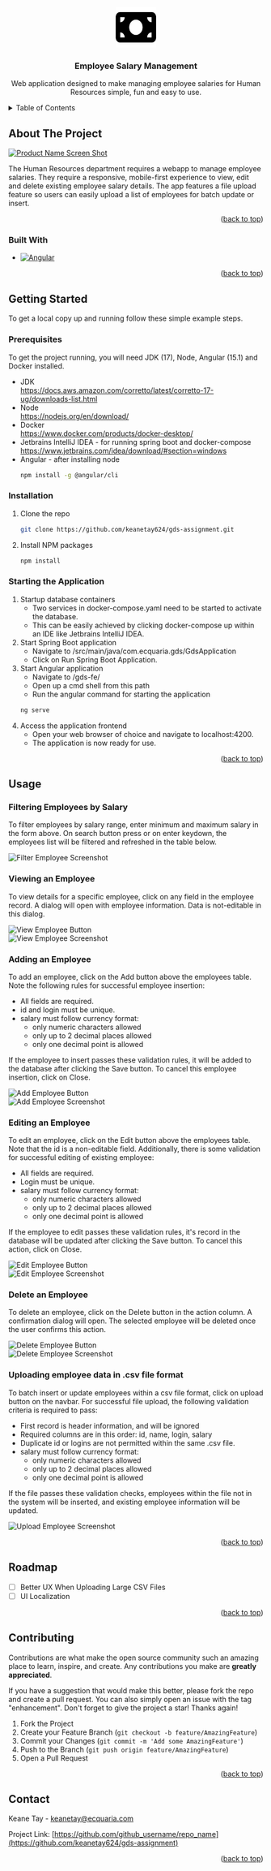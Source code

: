 <!-- Improved compatibility of back to top link: See: https://github.com/othneildrew/Best-README-Template/pull/73 -->
<a name="readme-top"></a>
<!--
*** Thanks for checking out the Best-README-Template. If you have a suggestion
*** that would make this better, please fork the repo and create a pull request
*** or simply open an issue with the tag "enhancement".
*** Don't forget to give the project a star!
*** Thanks again! Now go create something AMAZING! :D
-->

<!-- PROJECT LOGO -->
<br />
<div align="center">
  <a href="https://github.com/keanetay624/gds-assignment">
  <picture>
    <source media="(prefers-color-scheme: dark)"  alt="Logo" srcset="./images/money-bill-solid-light.png" width="80" height="80">
    <img src="./images/money-bill-solid-dark.svg" alt="Logo" width="80" height="80">
  </picture>
  </a>
  </div>

<h3 align="center">Employee Salary Management</h3>

  <p align="center">
    Web application designed to make managing employee salaries for Human Resources simple, fun and easy to use.
  </p>



<!-- TABLE OF CONTENTS -->
<details>
  <summary>Table of Contents</summary>
  <ol>
    <li>
      <a href="#about-the-project">About The Project</a>
      <ul>
        <li><a href="#built-with">Built With</a></li>
      </ul>
    </li>
    <li>
      <a href="#getting-started">Getting Started</a>
      <ul>
        <li><a href="#prerequisites">Prerequisites</a></li>
        <li><a href="#installation">Installation</a></li>
      </ul>
    </li>
    <li><a href="#usage">Usage</a></li>
    <li><a href="#roadmap">Roadmap</a></li>
    <li><a href="#contributing">Contributing</a></li>
    <li><a href="#contact">Contact</a></li>
  </ol>
</details>



<!-- ABOUT THE PROJECT -->
## About The Project

[![Product Name Screen Shot][product-screenshot]](https://example.com)

The Human Resources department requires a webapp to manage employee salaries. They require a responsive, mobile-first experience
to view, edit and delete existing employee salary details. The app features a file upload feature so users can easily upload a list of employees for batch update or insert.

<p align="right">(<a href="#readme-top">back to top</a>)</p>



### Built With

* [![Angular][Angular.io]][Angular-url]

<p align="right">(<a href="#readme-top">back to top</a>)</p>



<!-- GETTING STARTED -->
## Getting Started

To get a local copy up and running follow these simple example steps.

### Prerequisites

To get the project running, you will need JDK (17), Node, Angular (15.1) and Docker installed.
* JDK<br/>
  <a>https://docs.aws.amazon.com/corretto/latest/corretto-17-ug/downloads-list.html</a>
* Node<br/>
  <a>https://nodejs.org/en/download/</a>
* Docker<br/>
  <a>https://www.docker.com/products/docker-desktop/</a>
* Jetbrains IntelliJ IDEA - for running spring boot and docker-compose<br/>
  <a>https://www.jetbrains.com/idea/download/#section=windows</a>
* Angular - after installing node<br/>
  ```sh
  npm install -g @angular/cli
  ```
### Installation

1. Clone the repo
   ```sh
   git clone https://github.com/keanetay624/gds-assignment.git
   ```
2. Install NPM packages
   ```sh
   npm install
   ```

### Starting the Application

1. Startup database containers
   - Two services in docker-compose.yaml need to be started to activate the database.
   - This can be easily achieved by clicking docker-compose up within an IDE like Jetbrains IntelliJ IDEA.
2. Start Spring Boot application
    - Navigate to /src/main/java/com.ecquaria.gds/GdsApplication
    - Click on Run Spring Boot Application.
3. Start Angular application
    - Navigate to /gds-fe/
    - Open up a cmd shell from this path
    - Run the angular command for starting the application
     ```sh
   ng serve
   ```
4. Access the application frontend
    - Open your web browser of choice and navigate to localhost:4200.
    - The application is now ready for use. 


<p align="right">(<a href="#readme-top">back to top</a>)</p>



<!-- USAGE EXAMPLES -->
## Usage
### Filtering Employees by Salary
To filter employees by salary range, enter minimum and maximum salary in the form above. On search button press or on enter keydown, the employees list will be filtered and refreshed in the table below.

![Filter Employee Screenshot][filter-employee]<br/>
### Viewing an Employee
To view details for a specific employee, click on any field in the employee record. A dialog will open with employee information. Data is not-editable in this dialog. 

![View Employee Button][view-employee-button]<br/>
![View Employee Screenshot][view-employee]


### Adding an Employee
To add an employee, click on the Add button above the employees table. Note the following rules for successful employee insertion:
- All fields are required.
- id and login must be unique.
- salary must follow currency format:
  - only numeric characters allowed
  - only up to 2 decimal places allowed
  - only one decimal point is allowed

If the employee to insert passes these validation rules, it will be added to the database after clicking the Save button. To cancel this employee insertion, click on Close.

![Add Employee Button][add-employee-button]<br/>
![Add Employee Screenshot][add-employee]

### Editing an Employee
To edit an employee, click on the Edit button above the employees table. Note that the id is a non-editable field. Additionally, there is some validation for successful editing of existing employee:
- All fields are required.
- Login must be unique.
- salary must follow currency format:
  - only numeric characters allowed
  - only up to 2 decimal places allowed
  - only one decimal point is allowed

If the employee to edit passes these validation rules, it's record in the database will be updated after clicking the Save button. To cancel this action, click on Close.

![Edit Employee Button][edit-employee-button]<br/>
![Edit Employee Screenshot][edit-employee]

### Delete an Employee
To delete an employee, click on the Delete button in the action column. 
A confirmation dialog will open. The selected employee will be deleted once the user confirms this action.

![Delete Employee Button][delete-employee-button]<br/>
![Delete Employee Screenshot][delete-employee]

### Uploading employee data in .csv file format
To batch insert or update employees within a csv file format, click on upload button on the navbar. 
For successful file upload, the following validation criteria is required to pass:
- First record is header information, and will be ignored
- Required columns are in this order: id, name, login, salary
- Duplicate id or logins are not permitted within the same .csv file.
- salary must follow currency format:
  - only numeric characters allowed
  - only up to 2 decimal places allowed
  - only one decimal point is allowed

If the file passes these validation checks, employees within the file not in the system will be inserted, and existing employee information will be updated. 

![Upload Employee Screenshot][upload-employee]<br/>

<p align="right">(<a href="#readme-top">back to top</a>)</p>



<!-- ROADMAP -->
## Roadmap

- [ ] Better UX When Uploading Large CSV Files
- [ ] UI Localization

<p align="right">(<a href="#readme-top">back to top</a>)</p>



<!-- CONTRIBUTING -->
## Contributing

Contributions are what make the open source community such an amazing place to learn, inspire, and create. Any contributions you make are **greatly appreciated**.

If you have a suggestion that would make this better, please fork the repo and create a pull request. You can also simply open an issue with the tag "enhancement".
Don't forget to give the project a star! Thanks again!

1. Fork the Project
2. Create your Feature Branch (`git checkout -b feature/AmazingFeature`)
3. Commit your Changes (`git commit -m 'Add some AmazingFeature'`)
4. Push to the Branch (`git push origin feature/AmazingFeature`)
5. Open a Pull Request

<p align="right">(<a href="#readme-top">back to top</a>)</p>

<!-- CONTACT -->
## Contact

Keane Tay - keanetay@ecquaria.com

Project Link: [https://github.com/github_username/repo_name](https://github.com/keanetay624/gds-assignment)

<p align="right">(<a href="#readme-top">back to top</a>)</p>

<!-- MARKDOWN LINKS & IMAGES -->
<!-- https://www.markdownguide.org/basic-syntax/#reference-style-links -->
[filter-employee]: images/filter-employee.PNG
[view-employee-button]: images/view-button.png
[view-employee]: images/view-employee.PNG
[add-employee-button]: images/add-button.png
[add-employee]: images/add-employee.PNG
[delete-employee-button]: images/delete-button.png
[delete-employee]: images/delete-employee.PNG
[edit-employee-button]: images/edit-button.png
[edit-employee]: images/edit-employee.PNG
[upload-employee]: images/upload-employee.PNG
[product-screenshot]: images/app.PNG
[Angular.io]: https://img.shields.io/badge/Angular-DD0031?style=for-the-badge&logo=angular&logoColor=white
[Angular-url]: https://angular.io/